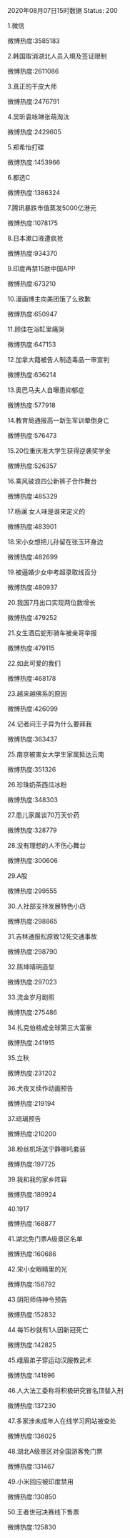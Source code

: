 2020年08月07日15时数据
Status: 200

1.微信

微博热度:3585183

2.韩国取消湖北人员入境及签证限制

微博热度:2611086

3.真正的干皮大师

微博热度:2476791

4.吴昕袁咏琳张萌淘汰

微博热度:2429605

5.郑希怡打碟

微博热度:1453966

6.都选C

微博热度:1386324

7.腾讯暴跌市值蒸发5000亿港元

微博热度:1078175

8.日本漱口液遭疯抢

微博热度:934370

9.印度再禁15款中国APP

微博热度:673210

10.漫画博主向美团饿了么致歉

微博热度:650947

11.顾佳在浴缸里痛哭

微博热度:647153

12.加拿大籍被告人制造毒品一审宣判

微博热度:636214

13.奥巴马夫人自曝患抑郁症

微博热度:577918

14.教育局通报高一新生军训晕倒身亡

微博热度:576473

15.20位重庆准大学生获得逆袭奖学金

微博热度:526357

16.乘风破浪四公新裤子合作舞台

微博热度:485329

17.杨澜 女人味是谁来定义的

微博热度:483901

18.宋小女想把儿孙留在张玉环身边

微博热度:482699

19.被逼婚少女中考超录取线百分

微博热度:480937

20.我国7月出口实现两位数增长

微博热度:479252

21.女生酒后蛇形骑车被亲哥举报

微博热度:479115

22.如此可爱的我们

微博热度:468178

23.越来越佛系的原因

微博热度:426099

24.记者问王子异为什么要拜我

微博热度:363437

25.南京被害女大学生家属抵达云南

微博热度:351326

26.珍珠奶茶西瓜冰粉

微博热度:348303

27.患儿家属谈70万天价药

微博热度:328779

28.没有理想的人不伤心舞台

微博热度:300606

29.A股

微博热度:299555

30.人社部支持发展特色小店

微博热度:298865

31.吉林通报松原致12死交通事故

微博热度:298790

32.陈坤晴明造型

微博热度:297023

33.流金岁月剧照

微博热度:275486

34.扎克伯格成全球第三大富豪

微博热度:241915

35.立秋

微博热度:231202

36.犬夜叉续作动画预告

微博热度:219194

37.琉璃预告

微博热度:210200

38.粉丝机场送宁静哪吒套装

微博热度:197725

39.我和我的家乡阵容

微博热度:189924

40.1917

微博热度:168877

41.湖北免门票A级景区名单

微博热度:160686

42.宋小女眼睛里的光

微博热度:158792

43.阴阳师侍神令预告

微博热度:152832

44.每15秒就有1人因新冠死亡

微博热度:142825

45.峨眉弟子穿运动汉服教武术

微博热度:141896

46.人大法工委称将积极研究冒名顶替入刑

微博热度:137230

47.多家涉未成年人在线学习网站被查处

微博热度:136025

48.湖北A级景区对全国游客免门票

微博热度:131467

49.小米回应被印度禁用

微博热度:130850

50.王者世冠决赛线下售票

微博热度:125830

